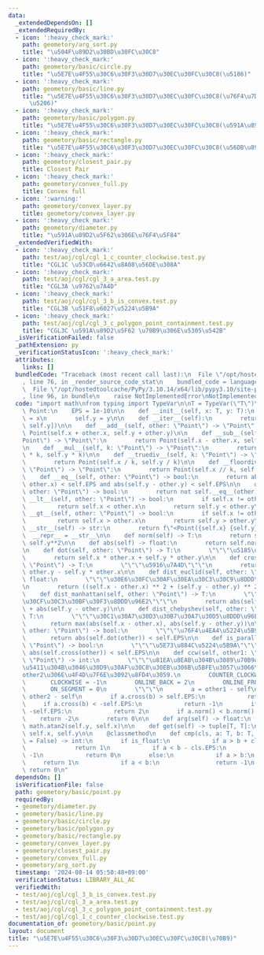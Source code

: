 ```yaml
---
data:
  _extendedDependsOn: []
  _extendedRequiredBy:
  - icon: ':heavy_check_mark:'
    path: geometory/arg_sort.py
    title: "\u504F\u89D2\u30BD\u30FC\u30C8"
  - icon: ':heavy_check_mark:'
    path: geometory/basic/circle.py
    title: "\u5E7E\u4F55\u30C6\u30F3\u30D7\u30EC\u30FC\u30C8(\u5186)"
  - icon: ':heavy_check_mark:'
    path: geometory/basic/line.py
    title: "\u5E7E\u4F55\u30C6\u30F3\u30D7\u30EC\u30FC\u30C8(\u76F4\u7DDA\u30FB\u7DDA\
      \u5206)"
  - icon: ':heavy_check_mark:'
    path: geometory/basic/polygon.py
    title: "\u5E7E\u4F55\u30C6\u30F3\u30D7\u30EC\u30FC\u30C8(\u591A\u89D2\u5F62)"
  - icon: ':heavy_check_mark:'
    path: geometory/basic/rectangle.py
    title: "\u5E7E\u4F55\u30C6\u30F3\u30D7\u30EC\u30FC\u30C8(\u56DB\u89D2\u5F62)"
  - icon: ':heavy_check_mark:'
    path: geometory/closest_pair.py
    title: Closest Pair
  - icon: ':heavy_check_mark:'
    path: geometory/convex_full.py
    title: Convex full
  - icon: ':warning:'
    path: geometory/convex_layer.py
    title: geometory/convex_layer.py
  - icon: ':heavy_check_mark:'
    path: geometory/diameter.py
    title: "\u591A\u89D2\u5F62\u306E\u76F4\u5F84"
  _extendedVerifiedWith:
  - icon: ':heavy_check_mark:'
    path: test/aoj/cgl/cgl_1_c_counter_clockwise.test.py
    title: "CGL1C \u53CD\u6642\u8A08\u56DE\u308A"
  - icon: ':heavy_check_mark:'
    path: test/aoj/cgl/cgl_3_a_area.test.py
    title: "CGL3A \u9762\u7A4D"
  - icon: ':heavy_check_mark:'
    path: test/aoj/cgl/cgl_3_b_is_convex.test.py
    title: "CGL3B \u51F8\u6027\u5224\u5B9A"
  - icon: ':heavy_check_mark:'
    path: test/aoj/cgl/cgl_3_c_polygon_point_containment.test.py
    title: "CGL3C \u591A\u89D2\u5F62 \u70B9\u306E\u5305\u542B"
  _isVerificationFailed: false
  _pathExtension: py
  _verificationStatusIcon: ':heavy_check_mark:'
  attributes:
    links: []
  bundledCode: "Traceback (most recent call last):\n  File \"/opt/hostedtoolcache/PyPy/3.10.14/x64/lib/pypy3.10/site-packages/onlinejudge_verify/documentation/build.py\"\
    , line 76, in _render_source_code_stat\n    bundled_code = language.bundle(\n\
    \  File \"/opt/hostedtoolcache/PyPy/3.10.14/x64/lib/pypy3.10/site-packages/onlinejudge_verify/languages/python.py\"\
    , line 96, in bundle\n    raise NotImplementedError\nNotImplementedError\n"
  code: "import math\nfrom typing import TypeVar\n\nT = TypeVar(\"T\")\n\n\nclass\
    \ Point:\n    EPS = 1e-10\n\n    def __init__(self, x: T, y: T):\n        self.x\
    \ = x\n        self.y = y\n\n    def __iter__(self):\n        return iter([self.x,\
    \ self.y])\n\n    def __add__(self, other: \"Point\") -> \"Point\":\n        return\
    \ Point(self.x + other.x, self.y + other.y)\n\n    def __sub__(self, other: \"\
    Point\") -> \"Point\":\n        return Point(self.x - other.x, self.y - other.y)\n\
    \n    def __mul__(self, k: \"Point\") -> \"Point\":\n        return Point(self.x\
    \ * k, self.y * k)\n\n    def __truediv__(self, k: \"Point\") -> \"Point\":\n\
    \        return Point(self.x / k, self.y / k)\n\n    def __floordiv__(self, k:\
    \ \"Point\") -> \"Point\":\n        return Point(self.x // k, self.y // k)\n\n\
    \    def __eq__(self, other: \"Point\") -> bool:\n        return abs(self.x -\
    \ other.x) < self.EPS and abs(self.y - other.y) < self.EPS\n\n    def __ne__(self,\
    \ other: \"Point\") -> bool:\n        return not self.__eq__(other)\n\n    def\
    \ __lt__(self, other: \"Point\") -> bool:\n        if self.x != other.x:\n   \
    \         return self.x < other.x\n        return self.y < other.y\n\n    def\
    \ __gt__(self, other: \"Point\") -> bool:\n        if self.x != other.x:\n   \
    \         return self.x > other.x\n        return self.y > other.y\n\n    def\
    \ __str__(self) -> str:\n        return f\"<Point({self.x} {self.y})>\"\n\n  \
    \  __repr__ = __str__\n\n    def norm(self) -> T:\n        return self.x**2 +\
    \ self.y**2\n\n    def abs(self) -> float:\n        return self.norm() ** 0.5\n\
    \n    def dot(self, other: \"Point\") -> T:\n        \"\"\"\u5185\u7A4D\"\"\"\n\
    \        return self.x * other.x + self.y * other.y\n\n    def cross(self, other:\
    \ \"Point\") -> T:\n        \"\"\"\u5916\u7A4D\"\"\"\n        return self.x *\
    \ other.y - self.y * other.x\n\n    def dist_euclid(self, other: \"Point\") ->\
    \ float:\n        \"\"\"\u30E6\u30FC\u30AF\u30EA\u30C3\u30C9\u8DDD\u96E2\"\"\"\
    \n        return ((self.x - other.x) ** 2 + (self.y - other.y) ** 2) ** 0.5\n\n\
    \    def dist_manhattan(self, other: \"Point\") -> T:\n        \"\"\"\u30DE\u30F3\
    \u30CF\u30C3\u30BF\u30F3\u8DDD\u96E2\"\"\"\n        return abs(self.x - other.x)\
    \ + abs(self.y - other.y)\n\n    def dist_chebyshev(self, other: \"Point\") ->\
    \ T:\n        \"\"\"\u30C1\u30A7\u30D3\u30B7\u30A7\u30D5\u8DDD\u96E2\"\"\"\n \
    \       return max(abs(self.x - other.x), abs(self.y - other.y))\n\n    def is_orthogonal(self,\
    \ other: \"Point\") -> bool:\n        \"\"\"\u76F4\u4EA4\u5224\u5B9A\"\"\"\n \
    \       return abs(self.dot(other)) < self.EPS\n\n    def is_parallel(self, other:\
    \ \"Point\") -> bool:\n        \"\"\"\u5E73\u884C\u5224\u5B9A\"\"\"\n        return\
    \ abs(self.cross(other)) < self.EPS\n\n    def ccw(self, other1: \"Point\", other2:\
    \ \"Point\") -> int:\n        \"\"\"\u81EA\u8EAB\u304B\u3089\u70B9other1\u306B\
    \u5411\u304B\u3046\u30D9\u30AF\u30C8\u30EB\u306B\u5BFE\u3057\u3066\uFF0C\u70B9\
    other2\u306E\u4F4D\u7F6E\u3092\u8FD4\u3059.\n        COUNTER_CLOCKWISE = 1\n \
    \       CLOCKWISE = -1\n        ONLINE_BACK = 2\n        ONLINE_FRONT = -2\n \
    \       ON_SEGMENT = 0\n        \"\"\"\n        a = other1 - self\n        b =\
    \ other2 - self\n        if a.cross(b) > self.EPS:\n            return 1\n   \
    \     if a.cross(b) < -self.EPS:\n            return -1\n        if a.dot(b) <\
    \ -self.EPS:\n            return 2\n        if a.norm() < b.norm():\n        \
    \    return -2\n        return 0\n\n    def arg(self) -> float:\n        return\
    \ math.atan2(self.y, self.x)\n\n    def get(self) -> tuple[T, T]:\n        return\
    \ self.x, self.y\n\n    @classmethod\n    def cmp(cls, a: T, b: T, is_float: bool\
    \ = False) -> int:\n        if is_float:\n            if a > b + cls.EPS:\n  \
    \              return 1\n            if a < b - cls.EPS:\n                return\
    \ -1\n            return 0\n        else:\n            if a > b:\n           \
    \     return 1\n            if a < b:\n                return -1\n           \
    \ return 0\n"
  dependsOn: []
  isVerificationFile: false
  path: geometory/basic/point.py
  requiredBy:
  - geometory/diameter.py
  - geometory/basic/line.py
  - geometory/basic/circle.py
  - geometory/basic/polygon.py
  - geometory/basic/rectangle.py
  - geometory/convex_layer.py
  - geometory/closest_pair.py
  - geometory/convex_full.py
  - geometory/arg_sort.py
  timestamp: '2024-08-14 05:50:48+09:00'
  verificationStatus: LIBRARY_ALL_AC
  verifiedWith:
  - test/aoj/cgl/cgl_3_b_is_convex.test.py
  - test/aoj/cgl/cgl_3_a_area.test.py
  - test/aoj/cgl/cgl_3_c_polygon_point_containment.test.py
  - test/aoj/cgl/cgl_1_c_counter_clockwise.test.py
documentation_of: geometory/basic/point.py
layout: document
title: "\u5E7E\u4F55\u30C6\u30F3\u30D7\u30EC\u30FC\u30C8(\u70B9)"
---
```

